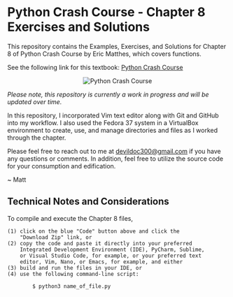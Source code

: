# Python Crash Course - Chapter 8 Exercises and Solutions

This repository contains the Examples, Exercises, and Solutions 
for Chapter 8 of Python Crash Course by Eric Matthes, which covers functions.

See the following link for this textbook: <a href="https://www.amazon.com/Python-Crash-Course-Hands-Project-Based/dp/1593276036?ref_=ast_sto_dp" target="_blank" title="Python Programming"> Python Crash Course</a>

<p align="center">
    <img src="https://learntocodetogether.com/wp-content/uploads/2019/11/download-8.jpeg" alt="Python Crash Course" title="Python Crash Course">
</p>

<i>Please note, this repository is currently a work in progress and will be updated over time.</i>

In this repository, I incorporated Vim text editor along with Git and GitHub
into my workflow. I also used the Fedora 37 system in a VirtualBox environment
to create, use, and manage directories and files as I worked through the 
chapter. 

Please feel free to reach out to me at devildoc300@gmail.com if you have any
questions or comments. In addition, feel free to utilize the source code for
your consumption and edification.

~ Matt

Technical Notes and Considerations
-----------------------------------------------------------------------------

To compile and execute the Chapter 8 files,

    (1) click on the blue "Code" button above and click the
        "Download Zip" link, or
    (2) copy the code and paste it directly into your preferred
        Integrated Development Environment (IDE), PyCharm, Sublime,
        or Visual Studio Code, for example, or your preferred text
        editor, Vim, Nano, or Emacs, for example, and either
    (3) build and run the files in your IDE, or
    (4) use the following command-line script:

            $ python3 name_of_file.py 




